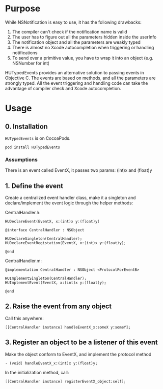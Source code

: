 
Purpose
=======

While NSNotification is easy to use, it has the following drawbacks:

1. The compiler can't check if the notification name is valid
2. The user has to figure out all the parameters hidden inside the userInfo
3. The notification object and all the parameters are weakly typed
4. There is almost no Xcode autocompletion when triggering or handling notifications
5. To send over a primitive value, you have to wrap it into an object (e.g. NSNumber for int)

HUTypedEvents provides an alternative solution to passing events in Objective C. The events are based on methods, and all the parameters are strongly typed. All the event triggering and handling code can take the advantage of compiler check and Xcode autocompletion.


Usage
=====

## 0. Installation

`HUTypedEvents` is on CocoaPods.

```
pod install HUTypedEvents
```

### Assumptions

There is an event called EventX, it passes two params: (int)x and (float)y
 
## 1. Define the event

Create a centralized event handler class, make it a singleton and declare/implement the event logic through the helper methods:
 
CentralHandler.h:

    HUDeclareEvent(EventX, x:(int)x y:(float)y)
    
    @interface CentralHandler : NSObject
    
    HUDeclareSingleton(CentralHandler);
    HUDeclareEventRegistation(EventX, x:(int)x y:(float)y);
    
    @end
 
CentralHandler.m:
 
    @implementation CentralHandler : NSObject <ProtocolForEventB>
    
    HUImplementSingleton(CentralHandler);
    HUImplementEvent(EventX, x:(int)x y:(float)y);
    
    @end
 
## 2. Raise the event from any object

Call this anywhere:

    [[CentralHandler instance] handleEventX_x:someX y:someY];
 
## 3. Register an object to be a listener of this event
 
Make the object conform to EventX, and implement the protocol method

    - (void) handleEventX_x:(int)x y:(float)y;
 
In the initialization method, call:

    [[CentralHandler instance] registerEventX_object:self];


